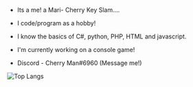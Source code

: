 - Its a me! a Mari- Cherry Key Slam....

- I code/program as a hobby!

- I know  the basics of C#, python, PHP, HTML and javascript.

- I'm currently working on a console game!

- Discord - Cherry Man#6960 (Message me!)

![Top Langs](https://github-readme-stats.vercel.app/api/top-langs/?username=cherrykeyslam)
